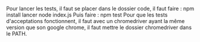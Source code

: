 Pour lancer les tests,
il faut se placer dans le dossier code,
il faut faire : npm install
lancer node index.js
Puis faire : npm test
Pour que les tests d'acceptations fonctionnent, il faut avec un chromedriver
ayant la même version que son google chrome, il faut
mettre le dossier chromedriver dans le PATH.